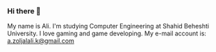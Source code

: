 ### Hi there 👋

My name is Ali.
I'm studying Computer Engineering at Shahid Beheshti University.
I love gaming and game developing.
My e-mail account is: a.zoljalali.k@gmail.com
